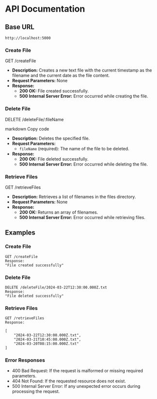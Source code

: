 # API Documentation
## Base URL
`http://localhost:5000`

### Create File
GET /createFile

- **Description:** Creates a new text file with the current timestamp as the filename and the current date as the file content.
- **Request Parameters:** None
- **Response:**
  - **200 OK:** File created successfully.
  - **500 Internal Server Error:** Error occurred while creating the file.

### Delete File
DELETE /deleteFile/:fileName

markdown
Copy code
- **Description:** Deletes the specified file.
- **Request Parameters:**
  - `fileName` (required): The name of the file to be deleted.
- **Response:**
  - **200 OK:** File deleted successfully.
  - **500 Internal Server Error:** Error occurred while deleting the file.

### Retrieve Files
GET /retrieveFiles


- **Description:** Retrieves a list of filenames in the files directory.
- **Request Parameters:** None
- **Response:**
  - **200 OK:** Returns an array of filenames.
  - **500 Internal Server Error:** Error occurred while retrieving files.

## Examples

### Create File
```http
GET /createFile
Response:
"File created successfully"
```

### Delete File
```
DELETE /deleteFile/2024-03-22T12:30:00.000Z.txt
Response:
"File deleted successfully"
```

### Retrieve Files
```
GET /retrieveFiles
Response:

[
    "2024-03-22T12:30:00.000Z.txt",
    "2024-03-21T10:45:00.000Z.txt",
    "2024-03-20T08:15:00.000Z.txt"
]
```

### Error Responses
- 400 Bad Request: If the request is malformed or missing required parameters.
- 404 Not Found: If the requested resource does not exist.
- 500 Internal Server Error: If any unexpected error occurs during processing the request.